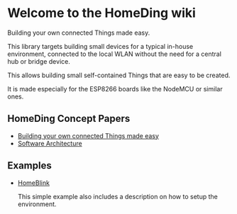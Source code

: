 # Welcome to the HomeDing wiki

Building your own connected Things made easy.

This library targets building small devices for a typical in-house environment, connected to the local WLAN without the need for a central hub or bridge device.

This allows building small self-contained Things that are easy to be created.

It is made especially for the ESP8266 boards like the NodeMCU or similar ones.

## HomeDing Concept Papers

- [Building your own connected Things made easy](HomeDingConceptPaper.01)
- [Software Architecture](HomeDingConceptPaper.02)

## Examples

- [HomeBlink](Example-HomeBlink)

  This simple example also includes a description on how to setup the environment.
